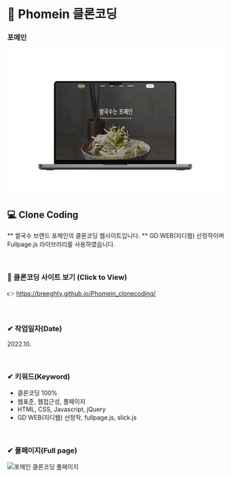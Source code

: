 # 📌 Phomein 클론코딩

### 포메인

<img src="./img/phomein_visual.png" width="600px" height="auto" alt="포메인 클론코딩">

## 💻 Clone Coding 
** 쌀국수 브랜드 포메인의 클론코딩 웹사이트입니다. ** GD WEB(지디웹) 선정작이며 Fullpage.js 라이브러리를 사용하였습니다. <br> 

<br>

### 👀 클론코딩 사이트 보기 (Click to View) 
👉 <https://breeghty.github.io/Phomein_clonecoding/>

<br>

### ✔ 작업일자(Date)
2022.10.

<br>

### ✔ 키워드(Keyword)
- 클론코딩 100%
- 웹표준, 웹접근성, 풀페이지
- HTML, CSS, Javascript, jQuery
- GD WEB(지디웹) 선정작, fullpage.js, slick.js

<br>

### ✔ 풀페이지(Full page)
<img src="./img/full_phomein.png" width="600px" height="auto" alt="포메인 클론코딩 풀페이지">

